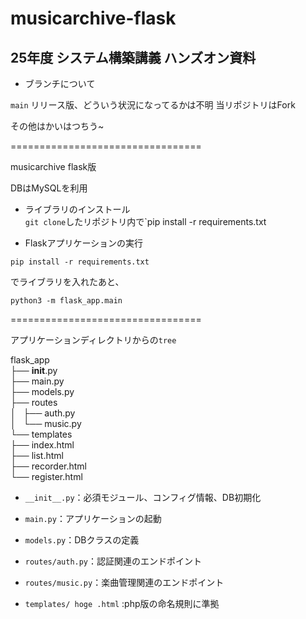 # musicarchive-flask
## 25年度 システム構築講義 ハンズオン資料

- ブランチについて  
  
`main` リリース版、どういう状況になってるかは不明
当リポジトリはFork

その他はかいはつちう~

=================================  

musicarchive flask版  

DBはMySQLを利用  

- ライブラリのインストール  
`git clone`したリポジトリ内で`pip install -r requirements.txt  

- Flaskアプリケーションの実行   

`pip install -r requirements.txt`  

でライブラリを入れたあと、

`python3 -m flask_app.main`

=================================

アプリケーションディレクトリからの`tree`  

flask_app  
├── __init__.py  
├── main.py  
├── models.py  
├── routes  
│   ├── auth.py  
│   └── music.py  
└── templates  
    ├── index.html  
    ├── list.html  
    ├── recorder.html  
    └── register.html  

- `__init__.py`：必須モジュール、コンフィグ情報、DB初期化  

- `main.py`：アプリケーションの起動  

- `models.py`：DBクラスの定義  

- `routes/auth.py`：認証関連のエンドポイント  

- `routes/music.py`：楽曲管理関連のエンドポイント  

- `templates/ hoge .html` :php版の命名規則に準拠  
